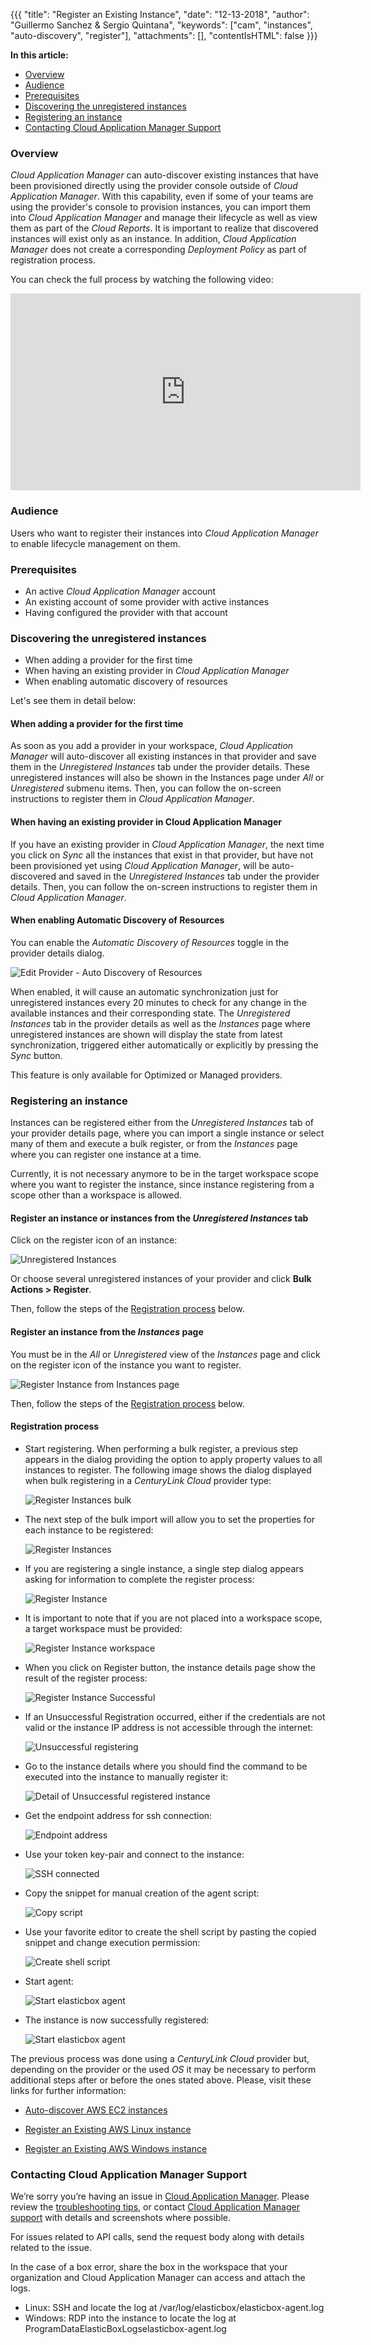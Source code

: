 {{{
"title": "Register an Existing Instance",
"date": "12-13-2018",
"author": "Guillermo Sanchez & Sergio Quintana",
"keywords": ["cam", "instances", "auto-discovery", "register"],
"attachments": [],
"contentIsHTML": false
}}}

**In this article:**

* [Overview](#overview)
* [Audience](#audience)
* [Prerequisites](#prerequisites)
* [Discovering the unregistered instances](#discovering-the-unregistered-instances)
* [Registering an instance](#registering-an-instance)
* [Contacting Cloud Application Manager Support](#contacting-cloud-application-manager-support)

### Overview

*Cloud Application Manager* can auto-discover existing instances that have been provisioned directly using the provider console outside of *Cloud Application Manager*. With this capability, even if some of your teams are using the provider's console to provision instances, you can import them into *Cloud Application Manager* and manage their lifecycle as well as view them as part of the *Cloud Reports*. 
It is important to realize that discovered instances will exist only as an instance. In addition, *Cloud Application Manager* does not create a corresponding *Deployment Policy* as part of registration process.

You can check the full process by watching the following video:

<iframe width="560" height="315" src="https://player.vimeo.com/video/210485902" frameborder="0" allowfullscreen></iframe>

### Audience

Users who want to register their instances into *Cloud Application Manager* to enable lifecycle management on them.

### Prerequisites

* An active *Cloud Application Manager* account
* An existing account of some provider with active instances
* Having configured the provider with that account

### Discovering the unregistered instances

* When adding a provider for the first time
* When having an existing provider in *Cloud Application Manager*
* When enabling automatic discovery of resources

Let's see them in detail below:

#### When adding a provider for the first time

As soon as you add a provider in your workspace, *Cloud Application Manager* will auto-discover all existing instances in that provider and save them in the *Unregistered Instances* tab under the provider details. These unregistered instances will also be shown in the Instances page under *All* or *Unregistered* submenu items. Then, you can follow the on-screen instructions to register them in *Cloud Application Manager*.

#### When having an existing provider in Cloud Application Manager

If you have an existing provider in *Cloud Application Manager*, the next time you click on *Sync* all the instances that exist in that provider, but have not been provisioned yet using *Cloud Application Manager*, will be auto-discovered and saved in the *Unregistered Instances* tab under the provider details. Then, you can follow the on-screen instructions to register them in *Cloud Application Manager*.

#### When enabling Automatic Discovery of Resources

You can enable the *Automatic Discovery of Resources* toggle in the provider details dialog.

![Edit Provider - Auto Discovery of Resources](../../images/cloud-application-manager/register/clc-registerInstance-autoSync.png)

When enabled, it will cause an automatic synchronization just for unregistered instances every 20 minutes to check for any change in the available instances and their corresponding state. The *Unregistered Instances* tab in the provider details as well as the *Instances* page where unregistered instances are shown will display the state from latest synchronization, triggered either automatically or explicitly by pressing the *Sync* button.

This feature is only available for Optimized or Managed providers.

### Registering an instance

Instances can be registered either from the *Unregistered Instances* tab of your provider details page, where you can import a single instance or select many of them and execute a bulk register, or from the *Instances* page where you can register one instance at a time.

Currently, it is not necessary anymore to be in the target workspace scope where you want to register the instance, since instance registering from a scope other than a workspace is allowed.

#### Register an instance or instances from the *Unregistered Instances* tab

Click on the register icon of an instance:

![Unregistered Instances](../../images/cloud-application-manager/register/clc-provider-unregisteredinstances.png)

Or choose several unregistered instances of your provider and click **Bulk Actions > Register**.

Then, follow the steps of the [Registration process](#registration-process) below.

#### Register an instance from the *Instances* page

You must be in the *All* or *Unregistered* view of the *Instances* page and click on the register icon of the instance you want to register.

![Register Instance from Instances page](../../images/cloud-application-manager/register/instance-register.png)

Then, follow the steps of the [Registration process](#registration-process) below.

#### Registration process

* Start registering. When performing a bulk register, a previous step appears in the dialog providing the option to apply property values to all instances to register. The following image shows the dialog displayed when bulk registering in a *CenturyLink Cloud* provider type:

    ![Register Instances bulk](../../images/cloud-application-manager/register/clc-registerInstance-bulk.png)

* The next step of the bulk import will allow you to set the properties for each instance to be registered:

    ![Register Instances](../../images/cloud-application-manager/register/clc-registerInstances-dialog.png)
    
* If you are registering a single instance, a single step dialog appears asking for information to complete the register process:

    ![Register Instance](../../images/cloud-application-manager/register/clc-registerInstance-dialog.png)

* It is important to note that if you are not placed into a workspace scope, a target workspace must be provided:

    ![Register Instance workspace](../../images/cloud-application-manager/register/registerinstance-ws-dialog.png)

* When you click on Register button, the instance details page show the result of the register process:

    ![Register Instance Successful](../../images/cloud-application-manager/register/clc-registerInstance-successfully.png)

* If an Unsuccessful Registration occurred, either if the credentials are not valid or the instance IP address is not accessible through the internet:

    ![Unsuccessful registering](../../images/cloud-application-manager/register/aws-registerInstance-failed.png)

* Go to the instance details where you should find the command to be executed into the instance to manually register it:

    ![Detail of Unsuccessful registered instance](../../images/cloud-application-manager/register/aws-registerInstance-failedDetails.png)

* Get the endpoint address for ssh connection:

    ![Endpoint address](../../images/cloud-application-manager/register/aws-registerInstance-endpoint.png)

* Use your token key-pair and connect to the instance:

    ![SSH connected](../../images/cloud-application-manager/register/aws-registerInstance-ssh.png)

* Copy the snippet for manual creation of the agent script:

    ![Copy script](../../images/cloud-application-manager/register/aws-registerInstance-snippet.png)

* Use your favorite editor to create the shell script by pasting the copied snippet and change execution permission:

    ![Create shell script](../../images/cloud-application-manager/register/aws-registerInstance-chmod.png)

* Start agent:

    ![Start elasticbox agent](../../images/cloud-application-manager/register/aws-registerInstance-agent.png)

* The instance is now successfully registered:

    ![Start elasticbox agent](../../images/cloud-application-manager/register/aws-registerInstance-success.png)

The previous process was done using a *CenturyLink Cloud* provider but, depending on the provider or the used *OS* it may be necessary to perform additional steps after or before the ones stated above. 
Please, visit these links for further information:

* [Auto-discover AWS EC2 instances](./autodiscover-ec2-instances.md)

* [Register an Existing AWS Linux instance](./register-existing-aws-linux-instance.md)

* [Register an Existing AWS Windows instance](./register-existing-aws-windows-instance.md)

### Contacting Cloud Application Manager Support

We’re sorry you’re having an issue in [Cloud Application Manager](https://www.ctl.io/cloud-application-manager/). Please review the [troubleshooting tips](../Troubleshooting/troubleshooting-tips.md), or contact [Cloud Application Manager support](mailto:incident@CenturyLink.com) with details and screenshots where possible.

For issues related to API calls, send the request body along with details related to the issue.

In the case of a box error, share the box in the workspace that your organization and Cloud Application Manager can access and attach the logs.

* Linux: SSH and locate the log at /var/log/elasticbox/elasticbox-agent.log
* Windows: RDP into the instance to locate the log at ProgramDataElasticBoxLogselasticbox-agent.log
